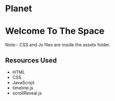 # Planet
# Welcome To The Space

Note:- CSS and Js files are inside the assets folder.

## Resources Used
- HTML
- CSS
- JavaScript
- timeline.js
- scrollReveal.js

